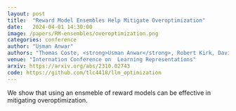 ```yaml
---
layout: post
title:  "Reward Model Ensembles Help Mitigate Overoptimization"
date:   2024-04-01 14:30:00
image: /papers/RM-ensembles/overoptimization.png
categories: conference
author: "Usman Anwar"
authors: "Thomas Coste, <strong>Usman Anwar</strong>, Robert Kirk, David Krueger"
venue: "Internation Conference on  Learning Representations"
arxiv: https://arxiv.org/abs/2310.02743
code: https://github.com/tlc4418/llm_optimization
---
```


We show that using an ensmeble of reward models can be effective in mitigating overoptimization.
